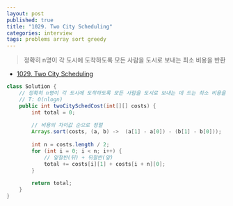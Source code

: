 ```yaml
---
layout: post
published: true
title: "1029. Two City Scheduling"
categories: interview
tags: problems array sort greedy
---
```


> 정확히 n명이 각 도시에 도착하도록 모든 사람을 도시로 보내는 최소 비용을 반환

- [1029. Two City Scheduling](https://leetcode.com/problems/two-city-scheduling/)


```java
class Solution {
    // 정확히 n명이 각 도시에 도착하도록 모든 사람을 도시로 보내는 데 드는 최소 비용을 반환
    // T: O(nlogn)
    public int twoCitySchedCost(int[][] costs) {
        int total = 0;
        
        // 비용의 차이값 순으로 정렬
        Arrays.sort(costs, (a, b) ->  (a[1] - a[0]) - (b[1] - b[0]));
        
        int n = costs.length / 2;
        for (int i = 0; i < n; i++) { 
            // 앞절반(뒤) + 뒤절반(앞)
            total += costs[i][1] + costs[i + n][0];
        }
        
        return total;
    }
}
```
